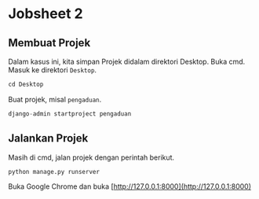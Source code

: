 # Jobsheet 2
## Membuat Projek
Dalam kasus ini, kita simpan Projek didalam direktori Desktop.
Buka cmd. Masuk ke direktori ```Desktop```.
```python
cd Desktop
```

Buat projek, misal ```pengaduan```.
```python
django-admin startproject pengaduan
```

## Jalankan Projek
Masih di cmd, jalan projek dengan perintah berikut.
```python
python manage.py runserver
```

Buka Google Chrome dan buka [http://127.0.0.1:8000](http://127.0.0.1:8000)